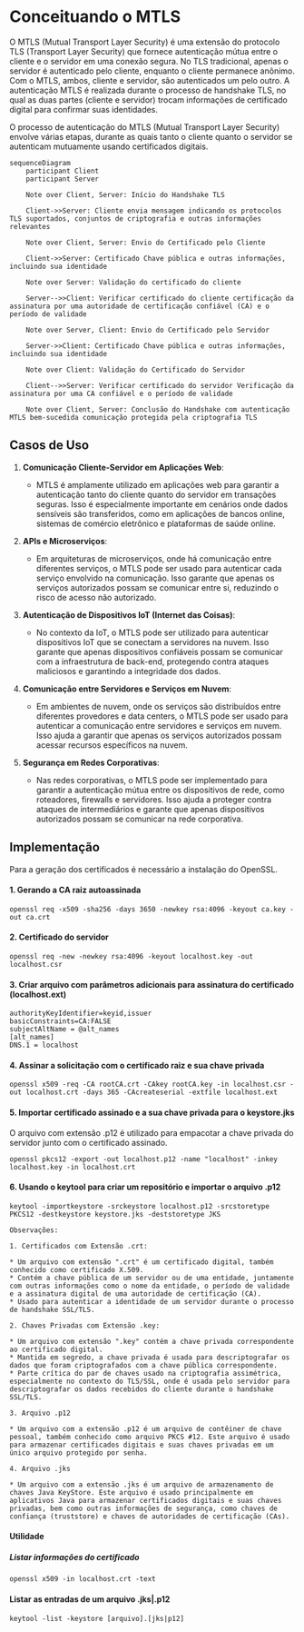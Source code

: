 ﻿# Conceituando o MTLS

 O MTLS (Mutual Transport Layer Security) é uma extensão do protocolo TLS (Transport Layer Security) que fornece autenticação mútua entre o cliente e o servidor em uma conexão segura. No TLS tradicional, apenas o servidor é autenticado pelo cliente, enquanto o cliente permanece anônimo. Com o MTLS, ambos, cliente e servidor, são autenticados um pelo outro. A autenticação MTLS é realizada durante o processo de handshake TLS, no qual as duas partes (cliente e servidor) trocam informações de certificado digital para confirmar suas identidades. 

 O processo de autenticação do MTLS (Mutual Transport Layer Security) envolve várias etapas, durante as quais tanto o cliente quanto o servidor se autenticam mutuamente usando certificados digitais.

```mermaid
sequenceDiagram
    participant Client
    participant Server

    Note over Client, Server: Início do Handshake TLS

    Client->>Server: Cliente envia mensagem indicando os protocolos TLS suportados, conjuntos de criptografia e outras informações relevantes

    Note over Client, Server: Envio do Certificado pelo Cliente

    Client->>Server: Certificado Chave pública e outras informações, incluindo sua identidade

    Note over Server: Validação do certificado do cliente

    Server-->>Client: Verificar certificado do cliente certificação da assinatura por uma autoridade de certificação confiável (CA) e o período de validade

    Note over Server, Client: Envio do Certificado pelo Servidor

    Server->>Client: Certificado Chave pública e outras informações, incluindo sua identidade

    Note over Client: Validação do Certificado do Servidor

    Client-->>Server: Verificar certificado do servidor Verificação da assinatura por uma CA confiável e o período de validade

    Note over Client, Server: Conclusão do Handshake com autenticação MTLS bem-sucedida comunicação protegida pela criptografia TLS

```


## Casos de Uso

1. **Comunicação Cliente-Servidor em Aplicações Web**:
   - MTLS é amplamente utilizado em aplicações web para garantir a autenticação tanto do cliente quanto do servidor em transações seguras. Isso é especialmente importante em cenários onde dados sensíveis são transferidos, como em aplicações de bancos online, sistemas de comércio eletrônico e plataformas de saúde online.

2. **APIs e Microserviços**:
   - Em arquiteturas de microserviços, onde há comunicação entre diferentes serviços, o MTLS pode ser usado para autenticar cada serviço envolvido na comunicação. Isso garante que apenas os serviços autorizados possam se comunicar entre si, reduzindo o risco de acesso não autorizado.

3. **Autenticação de Dispositivos IoT (Internet das Coisas)**:
   - No contexto da IoT, o MTLS pode ser utilizado para autenticar dispositivos IoT que se conectam a servidores na nuvem. Isso garante que apenas dispositivos confiáveis possam se comunicar com a infraestrutura de back-end, protegendo contra ataques maliciosos e garantindo a integridade dos dados.

4. **Comunicação entre Servidores e Serviços em Nuvem**:
   - Em ambientes de nuvem, onde os serviços são distribuídos entre diferentes provedores e data centers, o MTLS pode ser usado para autenticar a comunicação entre servidores e serviços em nuvem. Isso ajuda a garantir que apenas os serviços autorizados possam acessar recursos específicos na nuvem.

5. **Segurança em Redes Corporativas**:
   - Nas redes corporativas, o MTLS pode ser implementado para garantir a autenticação mútua entre os dispositivos de rede, como roteadores, firewalls e servidores. Isso ajuda a proteger contra ataques de intermediários e garante que apenas dispositivos autorizados possam se comunicar na rede corporativa.


## Implementação

Para a geração dos certificados é necessário a instalação do OpenSSL.

#### 1. Gerando a CA raiz autoassinada

```
openssl req -x509 -sha256 -days 3650 -newkey rsa:4096 -keyout ca.key -out ca.crt
```


#### 2. Certificado do servidor

```
openssl req -new -newkey rsa:4096 -keyout localhost.key -out localhost.csr
```

#### 3. Criar arquivo com parâmetros adicionais para assinatura do certificado (localhost.ext)

```
authorityKeyIdentifier=keyid,issuer
basicConstraints=CA:FALSE
subjectAltName = @alt_names
[alt_names]
DNS.1 = localhost
```


#### 4. Assinar a solicitação com o certificado raiz e sua chave privada

```
openssl x509 -req -CA rootCA.crt -CAkey rootCA.key -in localhost.csr -out localhost.crt -days 365 -CAcreateserial -extfile localhost.ext
```

#### 5. Importar certificado assinado e a sua chave privada para o keystore.jks
O arquivo com extensão .p12 é utilizado para empacotar a chave privada do servidor junto com o certificado assinado.

```
openssl pkcs12 -export -out localhost.p12 -name "localhost" -inkey localhost.key -in localhost.crt
```

#### 6. Usando o keytool para criar um repositório e importar o arquivo .p12

```
keytool -importkeystore -srckeystore localhost.p12 -srcstoretype PKCS12 -destkeystore keystore.jks -deststoretype JKS
```


```
Observações:

1. Certificados com Extensão .crt:

* Um arquivo com extensão ".crt" é um certificado digital, também conhecido como certificado X.509.
* Contém a chave pública de um servidor ou de uma entidade, juntamente com outras informações como o nome da entidade, o período de validade e a assinatura digital de uma autoridade de certificação (CA).
* Usado para autenticar a identidade de um servidor durante o processo de handshake SSL/TLS.

2. Chaves Privadas com Extensão .key:

* Um arquivo com extensão ".key" contém a chave privada correspondente ao certificado digital.
* Mantida em segredo, a chave privada é usada para descriptografar os dados que foram criptografados com a chave pública correspondente.
* Parte crítica do par de chaves usado na criptografia assimétrica, especialmente no contexto do TLS/SSL, onde é usada pelo servidor para descriptografar os dados recebidos do cliente durante o handshake SSL/TLS.

3. Arquivo .p12

* Um arquivo com a extensão .p12 é um arquivo de contêiner de chave pessoal, também conhecido como arquivo PKCS #12. Este arquivo é usado para armazenar certificados digitais e suas chaves privadas em um único arquivo protegido por senha.

4. Arquivo .jks

* Um arquivo com a extensão .jks é um arquivo de armazenamento de chaves Java KeyStore. Este arquivo é usado principalmente em aplicativos Java para armazenar certificados digitais e suas chaves privadas, bem como outras informações de segurança, como chaves de confiança (truststore) e chaves de autoridades de certificação (CAs).
```

#### Utilidade

##### Listar informações do certificado

```
openssl x509 -in localhost.crt -text
```

#### Listar as entradas de um arquivo .jks|.p12

```
keytool -list -keystore [arquivo].[jks|p12]
```

